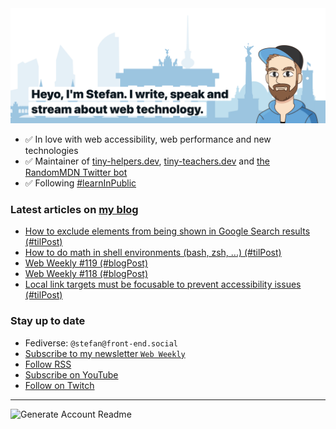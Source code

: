 <img alt="Heyo, I'm Stefan. I write and speak about web technology." src="https://raw.githubusercontent.com/stefanjudis/stefanjudis/main/screenshot.png">

- ✅ In love with web accessibility, web performance and new technologies
- ✅ Maintainer of [tiny-helpers.dev](https://tiny-helpers.dev), [tiny-teachers.dev](https://tiny-teachers.dev/) and [the RandomMDN Twitter bot](https://twitter.com/randomMDN)
- ✅ Following [#learnInPublic](https://www.stefanjudis.com/today-i-learned/)
### Latest articles on [my blog](https://www.stefanjudis.com)

<!-- BLOG-POST-LIST:START -->
- [How to exclude elements from being shown in Google Search results &lpar;#tilPost&rpar;](https://www.stefanjudis.com/today-i-learned/how-to-exclude-elements-from-being-shown-in-google-search-results/)
- [How to do math in shell environments &lpar;bash, zsh, ...&rpar; &lpar;#tilPost&rpar;](https://www.stefanjudis.com/today-i-learned/math-in-shell-environments/)
- [Web Weekly #119 &lpar;#blogPost&rpar;](https://www.stefanjudis.com/blog/web-weekly-119/)
- [Web Weekly #118 &lpar;#blogPost&rpar;](https://www.stefanjudis.com/blog/web-weekly-118/)
- [Local link targets must be focusable to prevent accessibility issues &lpar;#tilPost&rpar;](https://www.stefanjudis.com/today-i-learned/relative-html-links-focus-issues/)
<!-- BLOG-POST-LIST:END -->

### Stay up to date

- Fediverse: `@stefan@front-end.social`
- [Subscribe to my newsletter `Web Weekly`](https://webweekly.email/)
- [Follow RSS](https://www.stefanjudis.com/feeds/)
- [Subscribe on YouTube](https://youtube.com/c/stefanjudis)
- [Follow on Twitch](https://www.twitch.tv/stefanjudis)

---

![Generate Account Readme](https://github.com/stefanjudis/stefanjudis/workflows/Generate%20Account%20Readme/badge.svg)
